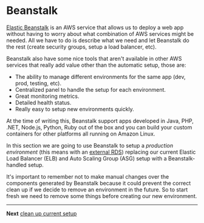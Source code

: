 # Beanstalk

[Elastic Beanstalk](https://docs.aws.amazon.com/elasticbeanstalk/latest/dg/Welcome.html) is an AWS service that allows us to deploy a web app without having to worry about what combination of AWS services might be needed. All we have to do is describe what we need and let Beanstalk do the rest (create security groups, setup a load balancer, etc).

Beanstalk also have some nice tools that aren't available in other AWS services that really add value other than the automatic setup, those are:

- The ability to manage different environments for the same app (dev, prod, testing, etc).
- Centralized panel to handle the setup for each environment.
- Great monitoring metrics.
- Detailed health status.
- Really easy to setup new environments quickly.

At the time of writing this, Beanstalk support apps developed in Java, PHP, .NET, Node.js, Python, Ruby out of the box and you can build your custom containers for other platforms all running on Amazon Linux.

In this section we are going to use Beanstalk to setup a _production environment_ (this means with an [external RDS](https://docs.aws.amazon.com/elasticbeanstalk/latest/dg/AWSHowTo.RDS.html)) replacing our current Elastic Load Balancer (ELB) and Auto Scaling Group (ASG) setup with a Beanstalk-handled setup.

It's important to remember not to make manual changes over the components generated by Beanstalk because it could prevent the correct clean up if we decide to remove an environment in the future. So to start fresh we need to remove some things before creating our new environment.

---
**Next** [clean up current setup](/workshop/beanstalk/01-clean-up.md)
